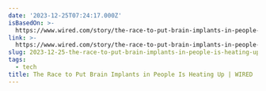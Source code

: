 ```yaml
---
date: '2023-12-25T07:24:17.000Z'
isBasedOn: >-
  https://www.wired.com/story/the-race-to-put-brain-implants-in-people-is-heating-up/
link: >-
  https://www.wired.com/story/the-race-to-put-brain-implants-in-people-is-heating-up/
slug: 2023-12-25-the-race-to-put-brain-implants-in-people-is-heating-up-or-wired
tags:
  - tech
title: The Race to Put Brain Implants in People Is Heating Up | WIRED
---
```


